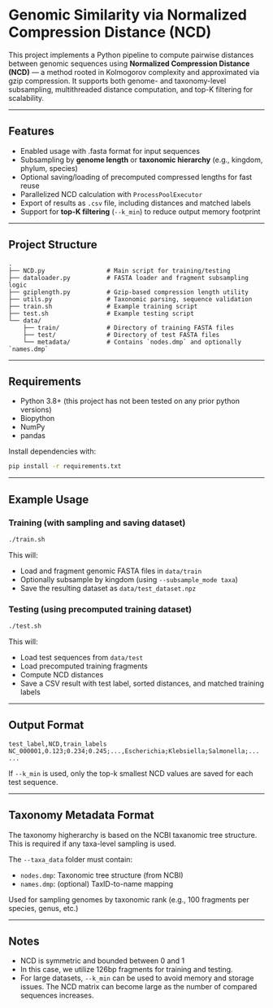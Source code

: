 
# Genomic Similarity via Normalized Compression Distance (NCD)

This project implements a Python pipeline to compute pairwise distances between genomic sequences using **Normalized Compression Distance (NCD)** — a method rooted in Kolmogorov complexity and approximated via gzip compression. It supports both genome- and taxonomy-level subsampling, multithreaded distance computation, and top-K filtering for scalability. 

---

## Features

- Enabled usage with .fasta format for input sequences
- Subsampling by **genome length** or **taxonomic hierarchy** (e.g., kingdom, phylum, species)
- Optional saving/loading of precomputed compressed lengths for fast reuse
- Parallelized NCD calculation with `ProcessPoolExecutor`
- Export of results as `.csv` file, including distances and matched labels
- Support for **top-K filtering** (`--k_min`) to reduce output memory footprint

---

## Project Structure

```
.
├── NCD.py                 # Main script for training/testing
├── dataloader.py          # FASTA loader and fragment subsampling logic
├── gziplength.py          # Gzip-based compression length utility
├── utils.py               # Taxonomic parsing, sequence validation
├── train.sh               # Example training script
├── test.sh                # Example testing script
└── data/
    ├── train/             # Directory of training FASTA files
    ├── test/              # Directory of test FASTA files
    └── metadata/          # Contains `nodes.dmp` and optionally `names.dmp`
```

---

## Requirements

- Python 3.8+ (this project has not been tested on any prior python versions)
- Biopython
- NumPy
- pandas

Install dependencies with:

```bash
pip install -r requirements.txt
```

---

## Example Usage

### Training (with sampling and saving dataset)

```bash
./train.sh
```

This will:
- Load and fragment genomic FASTA files in `data/train`
- Optionally subsample by kingdom (using `--subsample_mode taxa`)
- Save the resulting dataset as `data/test_dataset.npz`

### Testing (using precomputed training dataset)

```bash
./test.sh
```

This will:
- Load test sequences from `data/test`
- Load precomputed training fragments
- Compute NCD distances
- Save a CSV result with test label, sorted distances, and matched training labels

---

## Output Format

```
test_label,NCD,train_labels
NC_000001,0.123;0.234;0.245;...,Escherichia;Klebsiella;Salmonella;...
...
```

If `--k_min` is used, only the top-k smallest NCD values are saved for each test sequence.

---

## Taxonomy Metadata Format
The taxonomy higherarchy is based on the NCBI taxanomic tree structure. This is required if any taxa-level sampling is used.

The `--taxa_data` folder must contain:
- `nodes.dmp`: Taxonomic tree structure (from NCBI)
- `names.dmp`: (optional) TaxID-to-name mapping

Used for sampling genomes by taxonomic rank (e.g., 100 fragments per species, genus, etc.)

---

## Notes

- NCD is symmetric and bounded between 0 and 1
- In this case, we utilize 126bp fragments for training and testing.
- For large datasets, `--k_min` can be used to avoid memory and storage issues. The NCD matrix can become large as the number of compared sequences increases.



